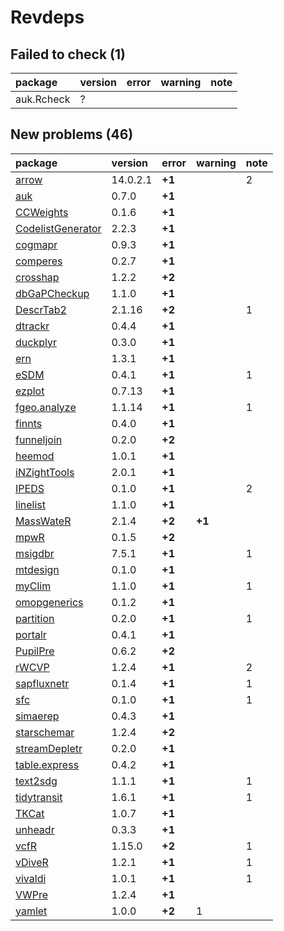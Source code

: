 # Revdeps

## Failed to check (1)

|package    |version |error |warning |note |
|:----------|:-------|:-----|:-------|:----|
|auk.Rcheck |?       |      |        |     |

## New problems (46)

|package           |version  |error  |warning |note |
|:-----------------|:--------|:------|:-------|:----|
|[arrow](problems.md#arrow)|14.0.2.1 |__+1__ |        |2    |
|[auk](problems.md#auk)|0.7.0    |__+1__ |        |     |
|[CCWeights](problems.md#ccweights)|0.1.6    |__+1__ |        |     |
|[CodelistGenerator](problems.md#codelistgenerator)|2.2.3    |__+1__ |        |     |
|[cogmapr](problems.md#cogmapr)|0.9.3    |__+1__ |        |     |
|[comperes](problems.md#comperes)|0.2.7    |__+1__ |        |     |
|[crosshap](problems.md#crosshap)|1.2.2    |__+2__ |        |     |
|[dbGaPCheckup](problems.md#dbgapcheckup)|1.1.0    |__+1__ |        |     |
|[DescrTab2](problems.md#descrtab2)|2.1.16   |__+2__ |        |1    |
|[dtrackr](problems.md#dtrackr)|0.4.4    |__+1__ |        |     |
|[duckplyr](problems.md#duckplyr)|0.3.0    |__+1__ |        |     |
|[ern](problems.md#ern)|1.3.1    |__+1__ |        |     |
|[eSDM](problems.md#esdm)|0.4.1    |__+1__ |        |1    |
|[ezplot](problems.md#ezplot)|0.7.13   |__+1__ |        |     |
|[fgeo.analyze](problems.md#fgeoanalyze)|1.1.14   |__+1__ |        |1    |
|[finnts](problems.md#finnts)|0.4.0    |__+1__ |        |     |
|[funneljoin](problems.md#funneljoin)|0.2.0    |__+2__ |        |     |
|[heemod](problems.md#heemod)|1.0.1    |__+1__ |        |     |
|[iNZightTools](problems.md#inzighttools)|2.0.1    |__+1__ |        |     |
|[IPEDS](problems.md#ipeds)|0.1.0    |__+1__ |        |2    |
|[linelist](problems.md#linelist)|1.1.0    |__+1__ |        |     |
|[MassWateR](problems.md#masswater)|2.1.4    |__+2__ |__+1__  |     |
|[mpwR](problems.md#mpwr)|0.1.5    |__+2__ |        |     |
|[msigdbr](problems.md#msigdbr)|7.5.1    |__+1__ |        |1    |
|[mtdesign](problems.md#mtdesign)|0.1.0    |__+1__ |        |     |
|[myClim](problems.md#myclim)|1.1.0    |__+1__ |        |1    |
|[omopgenerics](problems.md#omopgenerics)|0.1.2    |__+1__ |        |     |
|[partition](problems.md#partition)|0.2.0    |__+1__ |        |1    |
|[portalr](problems.md#portalr)|0.4.1    |__+1__ |        |     |
|[PupilPre](problems.md#pupilpre)|0.6.2    |__+2__ |        |     |
|[rWCVP](problems.md#rwcvp)|1.2.4    |__+1__ |        |2    |
|[sapfluxnetr](problems.md#sapfluxnetr)|0.1.4    |__+1__ |        |1    |
|[sfc](problems.md#sfc)|0.1.0    |__+1__ |        |1    |
|[simaerep](problems.md#simaerep)|0.4.3    |__+1__ |        |     |
|[starschemar](problems.md#starschemar)|1.2.4    |__+2__ |        |     |
|[streamDepletr](problems.md#streamdepletr)|0.2.0    |__+1__ |        |     |
|[table.express](problems.md#tableexpress)|0.4.2    |__+1__ |        |     |
|[text2sdg](problems.md#text2sdg)|1.1.1    |__+1__ |        |1    |
|[tidytransit](problems.md#tidytransit)|1.6.1    |__+1__ |        |1    |
|[TKCat](problems.md#tkcat)|1.0.7    |__+1__ |        |     |
|[unheadr](problems.md#unheadr)|0.3.3    |__+1__ |        |     |
|[vcfR](problems.md#vcfr)|1.15.0   |__+2__ |        |1    |
|[vDiveR](problems.md#vdiver)|1.2.1    |__+1__ |        |1    |
|[vivaldi](problems.md#vivaldi)|1.0.1    |__+1__ |        |1    |
|[VWPre](problems.md#vwpre)|1.2.4    |__+1__ |        |     |
|[yamlet](problems.md#yamlet)|1.0.0    |__+2__ |1       |     |

